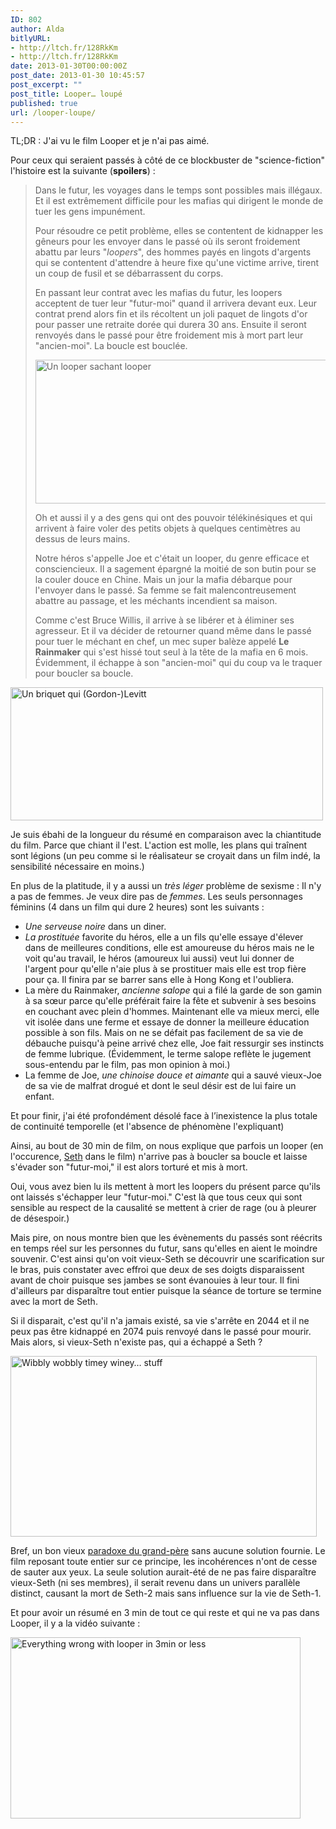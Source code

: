 ```yaml
---
ID: 802
author: Alda
bitlyURL:
- http://ltch.fr/128RkKm
- http://ltch.fr/128RkKm
date: 2013-01-30T00:00:00Z
post_date: 2013-01-30 10:45:57
post_excerpt: ""
post_title: Looper… loupé
published: true
url: /looper-loupe/
---
```


<p>TL;DR : J'ai vu le film Looper et je n'ai pas aimé.</p>

<p>Pour ceux qui seraient passés à côté de ce blockbuster de "science-fiction" l'histoire est la suivante (<strong>spoilers</strong>) :</p>

<blockquote>
  <p>Dans le futur, les voyages dans le temps sont possibles mais illégaux. Et il est extrêmement difficile pour les mafias qui dirigent le monde de tuer les gens impunément.</p>
  
  <p>Pour résoudre ce petit problème, elles se contentent de kidnapper les gêneurs pour les envoyer dans le passé où ils seront froidement abattu par leurs "<em>loopers</em>", des hommes payés en lingots d'argents qui se contentent d'attendre à heure fixe qu'une victime arrive, tirent un coup de fusil et se débarrassent du corps.</p>
  
  <p>En passant leur contrat avec les mafias du futur, les loopers acceptent de tuer leur "futur-moi" quand il arrivera devant eux. Leur contrat prend alors fin et ils récoltent un joli paquet de lingots d'or pour passer une retraite dorée qui durera 30 ans. Ensuite il seront renvoyés dans le passé pour être froidement mis à mort part leur "ancien-moi". La boucle est bouclée.</p>
  
  <p><img src="https://aldarone.fr/wp-content/uploads/2013/01/tumblr_mhcgna5Uec1qafimoo1_500.gif" alt="Un looper sachant looper" width="500" height="230" class="aligncenter size-full wp-image-806" /></p>
  
  <p>Oh et aussi il y a des gens qui ont des pouvoir télékinésiques et qui arrivent à faire voler des petits objets à quelques centimètres au dessus de leurs mains.</p>
  
  <p>Notre héros s'appelle Joe et c'était un looper, du genre efficace et consciencieux. Il a sagement épargné la moitié de son butin pour se la couler douce en Chine. Mais un jour la mafia débarque pour l'envoyer dans le passé. Sa femme se fait malencontreusement abattre au passage, et les méchants incendient sa maison.</p>
  
  <p>Comme c'est Bruce Willis, il arrive à se libérer et à éliminer ses agresseur. Et il va décider de retourner quand même dans le passé pour tuer le méchant en chef, un mec super balèze appelé <strong>Le Rainmaker</strong> qui s'est hissé tout seul à la tête de la mafia en 6 mois. Évidemment, il échappe à son "ancien-moi" qui du coup va le traquer pour boucler sa boucle.</p>
</blockquote>

<p><img src="https://aldarone.fr/wp-content/uploads/2013/01/tumblr_mha9h8Ur7s1r0jbbho1_500.gif" alt="Un briquet qui (Gordon-)Levitt" width="500" height="213" class="aligncenter size-full wp-image-808" /></p>

<p>Je suis ébahi de la longueur du résumé en comparaison avec la chiantitude du film. Parce que chiant il l'est. L'action est molle, les plans qui traînent sont légions (un peu comme si le réalisateur se croyait dans un film indé, la sensibilité nécessaire en moins.)</p>

<p>En plus de la platitude, il y a aussi un <em>très léger</em> problème de sexisme : Il n'y a pas de femmes. Je veux dire pas de <em>femmes</em>. Les seuls personnages féminins (4 dans un film qui dure 2 heures) sont les suivants :</p>

<ul>
<li><em>Une serveuse noire</em> dans un diner.</li>
<li><em>La prostituée</em> favorite du héros, elle a un fils qu'elle essaye d'élever dans de meilleures conditions, elle est amoureuse du héros mais ne le voit qu'au travail, le héros (amoureux lui aussi) veut lui donner de l'argent pour qu'elle n'aie plus à se prostituer mais elle est trop fière pour ça. Il finira par se barrer sans elle à Hong Kong et l'oubliera.</li>
<li>La mère du Rainmaker, <em>ancienne salope</em> qui a filé la garde de son gamin à sa sœur parce qu'elle préférait faire la fête et subvenir à ses besoins en couchant avec plein d'hommes. Maintenant elle va mieux merci, elle vit isolée dans une ferme et essaye de donner la meilleure éducation possible à son fils. Mais on ne se défait pas facilement de sa vie de débauche puisqu'à peine arrivé chez elle, Joe fait ressurgir ses instincts de femme lubrique. (Évidemment, le terme salope reflète le jugement sous-entendu par le film, pas mon opinion à moi.)</li>
<li>La femme de Joe, <em>une chinoise douce et aimante</em> qui a sauvé vieux-Joe de sa vie de malfrat drogué et dont le seul désir est de lui faire un enfant.</li>
</ul>

<p>Et pour finir, j'ai été profondément désolé face à l’inexistence la plus totale de continuité temporelle (et l'absence de phénomène l'expliquant)</p>

<p>Ainsi, au bout de 30 min de film, on nous explique que parfois un looper (en l'occurence, <a href="https://aldarone.fr/wp-content/uploads/2013/01/Paul+Dano+i+Looper.jpg">Seth</a> dans le film) n'arrive pas à boucler sa boucle et laisse s'évader son "futur-moi," il est alors torturé et mis à mort.</p>

<p>Oui, vous avez bien lu ils mettent à mort les loopers du présent parce qu'ils ont laissés s'échapper leur "futur-moi." C'est là que tous ceux qui sont sensible au respect de la causalité se mettent à crier de rage (ou à pleurer de désespoir.)</p>

<p>Mais pire, on nous montre bien que les évènements du passés sont réécrits en temps réel sur les personnes du futur, sans qu'elles en aient le moindre souvenir. C'est ainsi qu'on voit vieux-Seth se découvrir une scarification sur le bras, puis constater avec effroi que deux de ses doigts disparaissent avant de choir puisque ses jambes se sont évanouies à leur tour. Il fini d'ailleurs par disparaître tout entier puisque la séance de torture se termine avec la mort de Seth.</p>

<p>Si il disparait, c'est qu'il n'a jamais existé, sa vie s'arrête en 2044 et il ne peux pas être kidnappé en 2074 puis renvoyé dans le passé pour mourir. Mais alors, si vieux-Seth n'existe pas, qui a échappé a Seth ?</p>

<p><a class="youtube" href="https://www.youtube.com/watch?v=vY_Ry8J_jdw"><img src="https://aldarone.fr/wp-content/uploads/2013/01/tumblr_mc6pglkg8C1r8u39k.gif" alt="Wibbly wobbly timey winey… stuff" width="490" height="289" class="aligncenter size-full wp-image-813" /></a></p>

<p>Bref, un bon vieux <a href="https://fr.wikipedia.org/wiki/Paradoxe_du_grand-p%C3%A8re">paradoxe du grand-père</a> sans aucune solution fournie. Le film reposant toute entier sur ce principe, les incohérences n'ont de cesse de sauter aux yeux. La seule solution aurait-été de ne pas faire disparaître vieux-Seth (ni ses membres), il serait revenu dans un univers parallèle distinct, causant la mort de Seth-2 mais sans influence sur la vie de Seth-1.</p>

<p>Et pour avoir un résumé en 3 min de tout ce qui reste et qui ne va pas dans Looper, il y a la vidéo suivante :</p>

<p><a class="youtube" href="http://www.youtube.com/watch?v=XwDbqhl_p3g"><img src="https://aldarone.fr/wp-content/uploads/2013/01/bruce_willis_looper-wide.jpg" alt="Everything wrong with looper in 3min or less" width="464" height="290" class="aligncenter size-full wp-image-816" /></a></p>